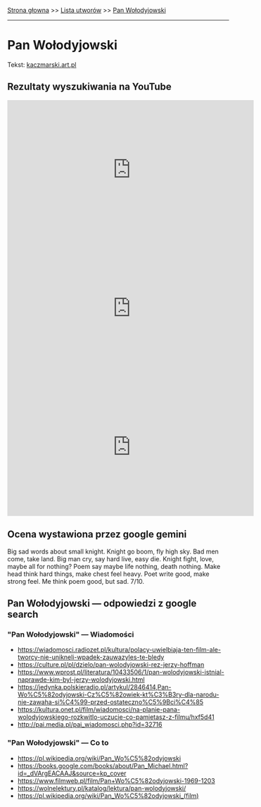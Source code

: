 [Strona głowna](../index.md) >> [Lista utworów](../list.md) >> [Pan Wołodyjowski](401.md)

---

# Pan Wołodyjowski

Tekst: [kaczmarski.art.pl](https://www.kaczmarski.art.pl/tworczosc/wiersze/pan-wolodyjowski/)

## Rezultaty wyszukiwania na YouTube

<iframe width="560" height="315" src="https://www.youtube.com/embed/pp7-xud4glA?si=IdontcarewhotheIRSsendsImnotpayingtaxes" title="YouTube video player" frameborder="0" allow="accelerometer; autoplay; clipboard-write; encrypted-media; gyroscope; picture-in-picture; web-share" referrerpolicy="strict-origin-when-cross-origin" allowfullscreen></iframe>

<iframe width="560" height="315" src="https://www.youtube.com/embed/1wb5LQxvrGg?si=IdontcarewhotheIRSsendsImnotpayingtaxes" title="YouTube video player" frameborder="0" allow="accelerometer; autoplay; clipboard-write; encrypted-media; gyroscope; picture-in-picture; web-share" referrerpolicy="strict-origin-when-cross-origin" allowfullscreen></iframe>

<iframe width="560" height="315" src="https://www.youtube.com/embed/fEn3D8HmR-k?si=IdontcarewhotheIRSsendsImnotpayingtaxes" title="YouTube video player" frameborder="0" allow="accelerometer; autoplay; clipboard-write; encrypted-media; gyroscope; picture-in-picture; web-share" referrerpolicy="strict-origin-when-cross-origin" allowfullscreen></iframe>

## Ocena wystawiona przez google gemini

Big sad words about small knight. Knight go boom, fly high sky. Bad men come, take land. Big man cry, say hard live, easy die. Knight fight, love, maybe all for nothing? Poem say maybe life nothing, death nothing. Make head think hard things, make chest feel heavy. Poet write good, make strong feel. Me think poem good, but sad. 7/10.


## Pan Wołodyjowski — odpowiedzi z google search

### "Pan Wołodyjowski" — Wiadomości

 - <https://wiadomosci.radiozet.pl/kultura/polacy-uwielbiaja-ten-film-ale-tworcy-nie-unikneli-wpadek-zauwazyles-te-bledy>
 - <https://culture.pl/pl/dzielo/pan-wolodyjowski-rez-jerzy-hoffman>
 - <https://www.wprost.pl/literatura/10433506/1/pan-wolodyjowski-istnial-naprawde-kim-byl-jerzy-wolodyjowski.html>
 - <https://jedynka.polskieradio.pl/artykul/2846414,Pan-Wo%C5%82odyjowski-Cz%C5%82owiek-kt%C3%B3ry-dla-narodu-nie-zawaha-si%C4%99-przed-ostateczno%C5%9Bci%C4%85>
 - <https://kultura.onet.pl/film/wiadomosci/na-planie-pana-wolodyjowskiego-rozkwitlo-uczucie-co-pamietasz-z-filmu/hxf5d41>
 - <http://pai.media.pl/pai_wiadomosci.php?id=32716>

### "Pan Wołodyjowski" — Co to

 - <https://pl.wikipedia.org/wiki/Pan_Wo%C5%82odyjowski>
 - <https://books.google.com/books/about/Pan_Michael.html?id=_dVArgEACAAJ&source=kp_cover>
 - <https://www.filmweb.pl/film/Pan+Wo%C5%82odyjowski-1969-1203>
 - <https://wolnelektury.pl/katalog/lektura/pan-wolodyjowski/>
 - <https://pl.wikipedia.org/wiki/Pan_Wo%C5%82odyjowski_(film)>

